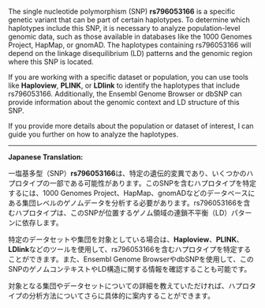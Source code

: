 The single nucleotide polymorphism (SNP) **rs796053166** is a specific genetic variant that can be part of certain haplotypes. To determine which haplotypes include this SNP, it is necessary to analyze population-level genomic data, such as those available in databases like the 1000 Genomes Project, HapMap, or gnomAD. The haplotypes containing rs796053166 will depend on the linkage disequilibrium (LD) patterns and the genomic region where this SNP is located.

If you are working with a specific dataset or population, you can use tools like **Haploview**, **PLINK**, or **LDlink** to identify the haplotypes that include rs796053166. Additionally, the Ensembl Genome Browser or dbSNP can provide information about the genomic context and LD structure of this SNP.

If you provide more details about the population or dataset of interest, I can guide you further on how to analyze the haplotypes.

---

**Japanese Translation:**

一塩基多型（SNP）**rs796053166**は、特定の遺伝的変異であり、いくつかのハプロタイプの一部である可能性があります。このSNPを含むハプロタイプを特定するには、1000 Genomes Project、HapMap、gnomADなどのデータベースにある集団レベルのゲノムデータを分析する必要があります。rs796053166を含むハプロタイプは、このSNPが位置するゲノム領域の連鎖不平衡（LD）パターンに依存します。

特定のデータセットや集団を対象としている場合は、**Haploview**、**PLINK**、**LDlink**などのツールを使用して、rs796053166を含むハプロタイプを特定することができます。また、Ensembl Genome BrowserやdbSNPを使用して、このSNPのゲノムコンテキストやLD構造に関する情報を確認することも可能です。

対象となる集団やデータセットについての詳細を教えていただければ、ハプロタイプの分析方法についてさらに具体的に案内することができます。